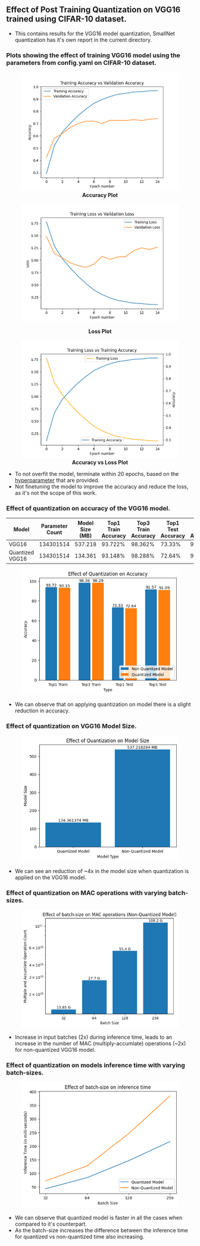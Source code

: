 ## Effect of Post Training Quantization on VGG16 trained using CIFAR-10 dataset.

- This contains results for the VGG16 model quantization, SmallNet quantization has it's own report in the current directory.

### Plots showing the effect of training VGG16 model using the parameters from config.yaml on CIFAR-10 dataset.

<figure>
<center>
  <img
  src="./vgg16/results//VGG16_acc_plot.png"
  alt="Accuracy-Plot">
  <b><figcaption>Accuracy Plot</figcaption></b>
</center>
</figure>

<figure>
<center>

<img
  src="./vgg16/results//VGG16_loss_plot.png"
  alt="Loss-Plot">
<b><figcaption>Loss Plot</figcaption></b>

  </center>
</figure>

<figure>
<center>  <img
  src="./vgg16/results//VGG16_train_acc_loss.png"
  alt="Accuracy-Loss-Plot">
  <b><figcaption>Accuracy vs Loss Plot</figcaption></b>
  </center>
</figure>

- To not overfit the model, terminate within 20 epochs, based on the [hyperparameter](config.yaml) that are provided.
- Not finetuning the model to improve the accuracy and reduce the loss, as it's not the scope of this work.

### Effect of quantization on accuracy of the VGG16 model.

| Model           | Parameter Count | Model Size (MB) | Top1 Train Accuracy | Top3 Train Accuracy | Top1 Test Accuracy | Top3 Test Accuracy |
| --------------- | --------------- | --------------- | ------------------- | ------------------- | ------------------ | ------------------ |
| VGG16           | 134301514       | 537.218         | 93.722%             | 98.362%             | 73.33%             | 91.57%             |
| Quantized VGG16 | 134301514       | 134.361         | 93.148%             | 98.288%             | 72.64%             | 91.09%             |

<figure>
  <center>
  <img
  src="./vgg16/results//accuracy_data.png"
  alt="Accuracy-Data">
  </center>
</figure>

- We can observe that on applying quantization on model there is a slight reduction in accuracy.

### Effect of quantization on VGG16 Model Size.

<figure>
  <center>
  <img
  src="./vgg16/results//model_size.png"
  alt="Model-Size">
  </center>
</figure>

- We can see an reduction of ~4x in the model size when quantization is applied on the VGG16 model.

### Effect of quantization on MAC operations with varying batch-sizes.

<figure>
  <center>
  <img
  src="./vgg16/results//macs.png"
  alt="MAC-Operations">
  </center>
</figure>

- Increase in input batches (2x) during inference time, leads to an increase in the number of MAC (multiply-accumlate) operations (~2x) for non-quantized VGG16 model.

### Effect of quantization on models inference time with varying batch-sizes.

<figure>
  <center>
  <img
  src="./vgg16/results//inference_time.png"
  alt="Inference-Time">
  </center>
</figure>

- We can observe that quantized model is faster in all the cases when compared to it's counterpart.
- As the batch-size increases the difference between the inference time for quantized vs non-quantized time also increasing.
